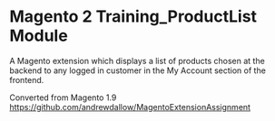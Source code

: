 # Magento 2 Training_ProductList Module

A Magento extension which displays a list of products chosen at the backend to 
any logged in customer in the My Account section of the frontend.

Converted from Magento 1.9 https://github.com/andrewdallow/MagentoExtensionAssignment